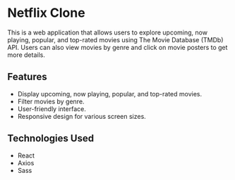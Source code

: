 # Netflix Clone

This is a web application that allows users to explore upcoming, now playing, popular, and top-rated movies using The Movie Database (TMDb) API. Users can also view movies by genre and click on movie posters to get more details.

## Features

- Display upcoming, now playing, popular, and top-rated movies.
- Filter movies by genre.
- User-friendly interface.
- Responsive design for various screen sizes.

## Technologies Used

- React
- Axios
- Sass

